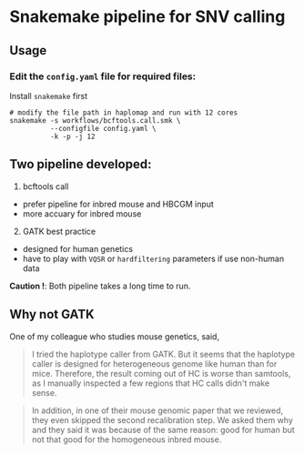 # Snakemake pipeline for SNV calling

## Usage
### Edit the `config.yaml` file for required files:
Install `snakemake` first

```shell
# modify the file path in haplomap and run with 12 cores
snakemake -s workflows/bcftools.call.smk \
          --configfile config.yaml \
          -k -p -j 12   
```

## Two pipeline developed:
1. bcftools call 
  - prefer pipeline for inbred mouse and HBCGM input
  - more accuary for inbred mouse


2. GATK best practice
  - designed for human genetics 
  - have to play with ``VQSR`` or ``hardfiltering`` parameters if use non-human data


**Caution !**: Both pipeline takes a long time to run.


## Why not GATK

One of my colleague who studies mouse genetics, said, 

> I tried the haplotype caller from GATK. But it seems that the haplotype caller is designed for heterogeneous genome like human than for mice. Therefore, the result coming out of HC is worse than samtools, as I manually inspected a few regions that HC calls didn't make sense.

> In addition, in one of their mouse genomic paper that we reviewed, they even skipped the second recalibration step. We asked them why and they said it was because of the same reason: good for human but not that good for the homogeneous inbred mouse.
